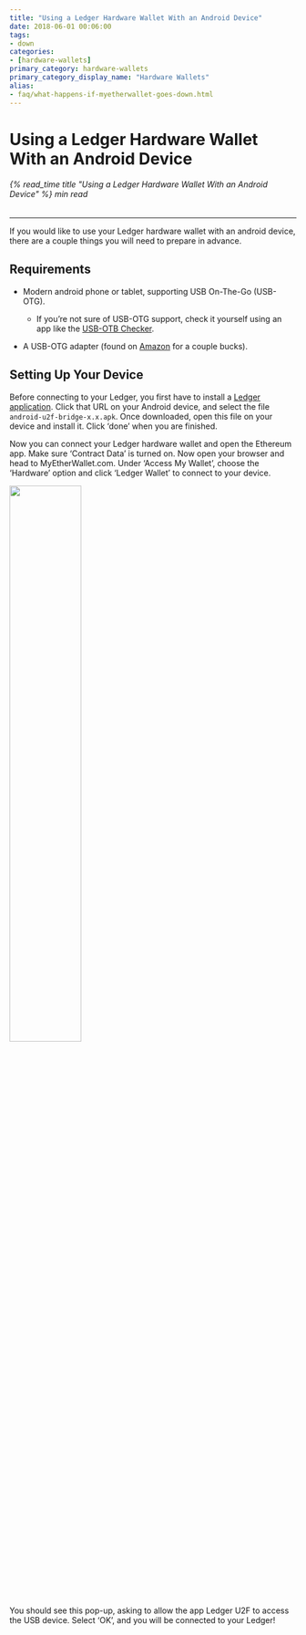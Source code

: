 ```yaml
---
title: "Using a Ledger Hardware Wallet With an Android Device"
date: 2018-06-01 00:06:00
tags:
- down
categories:
- [hardware-wallets]
primary_category: hardware-wallets
primary_category_display_name: "Hardware Wallets"
alias:
- faq/what-happens-if-myetherwallet-goes-down.html
---
```



# __Using a Ledger Hardware Wallet With an Android Device__
###### {% read_time title "Using a Ledger Hardware Wallet With an Android Device" %} min read
***

If you would like to use your Ledger hardware wallet with an android device, there are a couple things you will need to prepare in advance.



## __Requirements__

* Modern android phone or tablet, supporting USB On-The-Go (USB-OTG).
    * If you’re not sure of USB-OTG support, check it yourself using an app like the [USB-OTB Checker][usbOTG].

* A USB-OTG adapter (found on [Amazon][usbAdapter] for a couple bucks).



## __Setting Up Your Device__

Before connecting to your Ledger, you first have to install a [Ledger application][ledgerApp]. Click that URL on your Android device, and select the file `android-u2f-bridge-x.x.apk`. Once downloaded, open this file on your device and install it. Click ‘done’ when you are finished.

Now you can connect your Ledger hardware wallet and open the Ethereum app. Make sure ‘Contract Data’ is turned on. Now open your browser and head to MyEtherWallet.com. Under ‘Access My Wallet’, choose the ‘Hardware’ option and click ‘Ledger Wallet’ to connect to your device.



<img src="/images/posts/hardware-wallets/ledger-hardware-wallet-using-with-android-01.png" width="50%">



You should see this pop-up, asking to allow the app Ledger U2F to access the USB device. Select ‘OK’, and you will be connected to your Ledger!

[usbOTG]: https://play.google.com/store/apps/details?id=com.faitaujapon.otg
[usbAdapter]: https://www.amazon.com/s/ref=nb_sb_noss_2?url=search-alias%3Daps&field-keywords=usb+otg+adapter
[ledgerApp]: https://github.com/LedgerHQ/android-u2f-bridge/releases